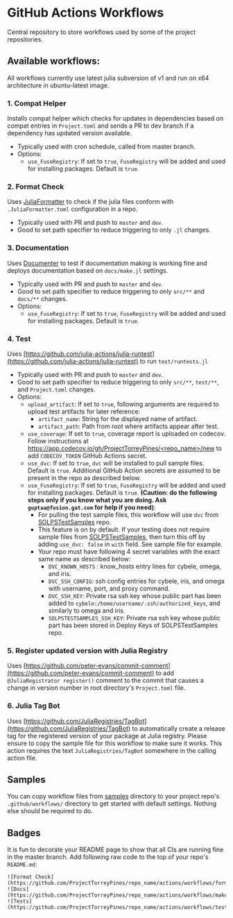# GitHub Actions Workflows
Central repository to store workflows used by some of the project repositories.

## Available workflows:

All workflows currently use latest julia subversion of v1 and run on x64 architecture in ubuntu-latest image.

### 1. **Compat Helper**
Installs compat helper which checks for updates in dependencies based on compat entries in `Project.toml` and sends a PR to dev branch if a dependency has updated version available.
* Typically used with cron schedule, called from master branch.
* Options:
  * `use_FuseRegistry`: If set to `true`, `FuseRegistry` will be added and used for installing packages. Default is `true`.

### 2. **Format Check**
Uses [JuliaFormatter](https://github.com/domluna/JuliaFormatter.jl) to check if the julia files conform with `.JuliaFormatter.toml` configuration in a repo.
* Typically used with PR and push to `master` and `dev`.
* Good to set path specifier to reduce triggering to only `.jl` changes.

### 3. **Documentation**
Uses [Documenter](https://github.com/JuliaDocs/Documenter.jl) to test if documentation making is working fine and deploys documentation based on `docs/make.jl` settings.
* Typically used with PR and push to `master` and `dev`.
* Good to set path specifier to reduce triggering to only `src/**` and `docs/**` changes.
* Options:
  * `use_FuseRegistry`: If set to `true`, `FuseRegistry` will be added and used for installing packages. Default is `true`.

### 4. **Test**
Uses  [https://github.com/julia-actions/julia-runtest](https://github.com/julia-actions/julia-runtest) to run `test/runtests.jl`
* Typically used with PR and push to `master` and `dev`.
* Good to set path specifier to reduce triggering to only `src/**`, `test/**`, and `Project.toml` changes.
* Options:
  * `upload_artifact`: If set to `true`, following arguments are required to upload test artifacts for later reference:
    * `artifact_name`: String for the displayed name of artifact.
    * `artifact_path`: Path from root where artifacts appear after test.
  * `use_coverage`: If set to `true`, coverage report is uploaded on codecov. Follow instructions at [https://app.codecov.io/gh/ProjectTorreyPines/<repo_name>/new](https://app.codecov.io/gh/ProjectTorreyPines/<repo_name>/new) to add `CODECOV_TOKEN` GitHub Actions secret.
  * `use_dvc`: If set to `true`, `dvc` will be installed to pull sample files. Default is `true`. Additional GitHub Action secrets are assumed to be present in the repo as described below.
  * `use_FuseRegistry`: If set to `true`, `FuseRegistry` will be added and used for installing packages. Default is `true`.
  **(Caution: do the following steps only if you know what you are doing. Ask `guptaa@fusion.gat.com` for help if you need)**:
    * For pulling the test sample files, this workflow will use `dvc` from [SOLPSTestSamples](https://github.com/ProjectTorreyPines/SOLPSTestSamples) repo.
    * This feature is on by default. If your testing does not require sample files from [SOLPSTestSamples](https://github.com/ProjectTorreyPines/SOLPSTestSamples), then turn this off by adding `use_dvc: false` in `with` field. See sample file for example.
    * Your repo must have following 4 secret variables with the exact same name as described below:
      * `DVC_KNOWN_HOSTS` : know_hosts entry lines for cybele, omega, and iris.
      * `DVC_SSH_CONFIG`: ssh config entries for cybele, iris, and omega with username, port, and proxy command.
      * `DVC_SSH_KEY`: Private rsa ssh key whose public part has been added to `cybele:/home/username/.ssh/authorized_keys`, and similarly to omega and iris.
      * `SOLPSTESTSAMPLES_SSH_KEY`: Private rsa ssh key whose public part has been stored in Deploy Keys of SOLPSTestSamples repo.

### 5. **Register updated version with Julia Registry**
Uses [https://github.com/peter-evans/commit-comment](https://github.com/peter-evans/commit-comment) to add `@JuliaRegistrator register()` comment to the commit that causes a change in version number in root directory's `Project.toml` file.

### 6. **Julia Tag Bot**
Uses [https://github.com/JuliaRegistries/TagBot](https://github.com/JuliaRegistries/TagBot) to automatically create a release tag for the registered version of your package at Julia registry. Please ensure to copy the sample file for this workflow to make sure it works. This action requires the text `JuliaRegistries/TagBot` somewhere in the calling action file.

## Samples

You can copy workflow files from [samples](https://github.com/ProjectTorreyPines/workflows/tree/master/samples) directory to your project repo's `.github/workflows/` directory to get started with default settings. Nothing else should be required to do.

## Badges

It is fun to decorate your README page to show that all CIs are running fine in the master branch. Add following raw code to the top of your repo's `README.md`:
```
![Format Check](https://github.com/ProjectTorreyPines/repo_name/actions/workflows/format_check.yml/badge.svg)
![Docs](https://github.com/ProjectTorreyPines/repo_name/actions/workflows/make_docs.yml/badge.svg)
![Tests](https://github.com/ProjectTorreyPines/repo_name/actions/workflows/test.yml/badge.svg)
```